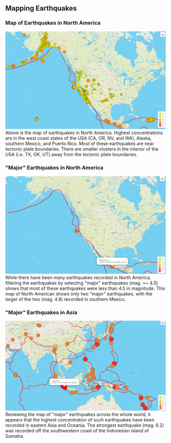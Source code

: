## Mapping Earthquakes

### Map of Earthquakes in North America
![Earthquakes_North_America](static/js/Earthquakes_North_America.png)
Above is the map of earthquakes in North America. Highest concentrations are in the west coast states of the USA (CA, OR, NV, and WA), Alaska, southern Mexico, and Puerto Rico. Most of these earthquakes are near tectonic plate boundaries. There are smaller clusters in the interior of the USA (i.e. TX, OK, UT) away from the tectonic plate boundaries.
###  "Major" Earthquakes in North America
![Major_earthquakes_North_America](static/js/Major_earthquakes_North_America.png)
While there have been many earthquakes recorded in North America, filtering the earthquakes by selecting "major" earthquakes (mag. >= 4.5) shows that most of these earthquakes were less than 4.5 in magnitude. This map of North American shows only two "major" earthquakes, with the larger of the two (mag. 4.8) recorded in southern Mexico.
###  "Major" Earthquakes in Asia
![Major-Earthquakes](static/js/Major_earthquakes.png) 
Reviewing the map of "major" earthquakes across the whole world, it appears that the highest concentration of such earthquakes have been recorded in eastern Asia and Oceania. The strongest earthquake (mag. 6.2) was recorded off the southwestern coast of the Indonesian island of Sumatra. 
